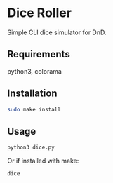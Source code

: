 # Dice Roller

Simple CLI dice simulator for DnD.

## Requirements

python3, colorama

## Installation

```sh
sudo make install
```

## Usage

```sh
python3 dice.py
```

Or if installed with make:

```sh
dice
```
